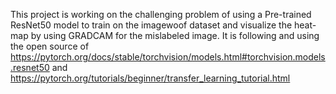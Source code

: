 This project is working on the challenging problem of using a Pre-trained ResNet50 model to train on the imagewoof dataset and 
visualize the heat-map by using GRADCAM for the mislabeled image.
It is following and using the open source of https://pytorch.org/docs/stable/torchvision/models.html#torchvision.models.resnet50 and https://pytorch.org/tutorials/beginner/transfer_learning_tutorial.html
 

